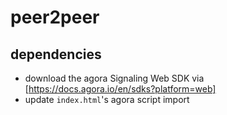 # peer2peer

## dependencies

- download the agora Signaling Web SDK via [https://docs.agora.io/en/sdks?platform=web]
- update `index.html`'s agora script import
